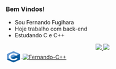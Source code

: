 ### Bem Vindos!

- Sou Fernando Fugihara
- Hoje trabalho com back-end
- Estudando C e C++

<div align="center">
  <a href="https://github.com/fernandofugihara">
  <img height="180em" src="https://github-readme-stats.vercel.app/api?username=fernandofugihara&show_icons=true&theme=dark&include_all_commits=true&count_private=true"/>
  <img height="180em" src="https://github-readme-stats.vercel.app/api/top-langs/?username=fernandofugihara&layout=compact&langs_count=7&theme=dark"/>
</div>
<img align="center" alt="Fernando-C" height="30" width="40" src="https://raw.githubusercontent.com/devicons/devicon/master/icons/c/c-original.svg">
<img align="center" alt="Fernando-C++" height="30" width="40" src="https://raw.githubusercontent.com/devicons/devicon/master/icons/c++/c++-original.svg">
